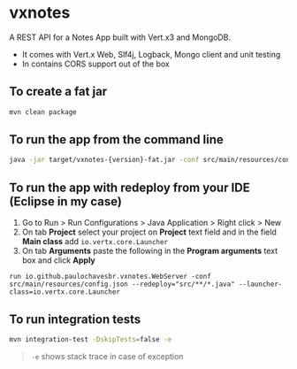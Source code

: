 # vxnotes
A REST API for a Notes App built with Vert.x3 and MongoDB.

- It comes with Vert.x Web, Slf4j, Logback, Mongo client and unit testing
- In contains CORS support out of the box

## To create a fat jar

```sh
mvn clean package
```

## To run the app from the command line

```sh
java -jar target/vxnotes-{version}-fat.jar -conf src/main/resources/config.json
```

## To run the app with redeploy from your IDE (Eclipse in my case)

1. Go to Run > Run Configurations > Java Application > Right click > New
2. On tab **Project** select your project on **Project** text field and in the field **Main class** add `io.vertx.core.Launcher`
3. On tab **Arguments** paste the following in the **Program arguments** text box and click **Apply**

```
run io.github.paulochavesbr.vxnotes.WebServer -conf src/main/resources/config.json --redeploy="src/**/*.java" --launcher-class=io.vertx.core.Launcher
```

## To run integration tests
```sh
mvn integration-test -DskipTests=false -e
```

> `-e` shows stack trace in case of exception